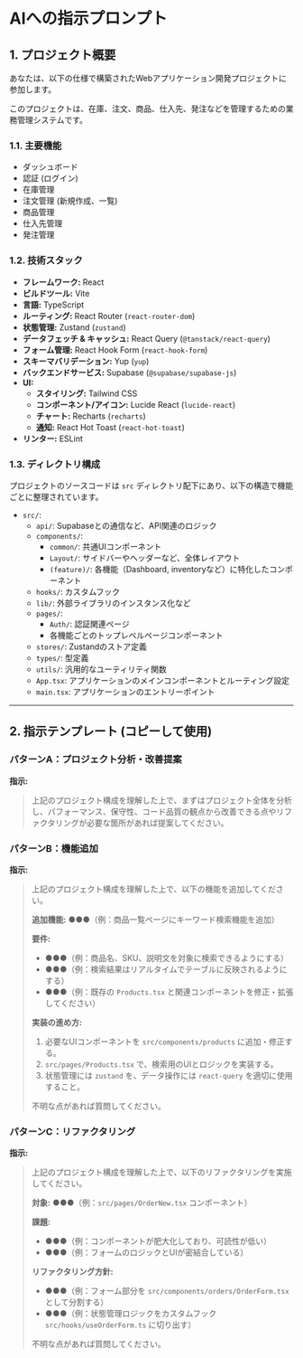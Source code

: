 
# AIへの指示プロンプト

## 1. プロジェクト概要

あなたは、以下の仕様で構築されたWebアプリケーション開発プロジェクトに参加します。

このプロジェクトは、在庫、注文、商品、仕入先、発注などを管理するための業務管理システムです。

### 1.1. 主要機能

- ダッシュボード
- 認証 (ログイン)
- 在庫管理
- 注文管理 (新規作成、一覧)
- 商品管理
- 仕入先管理
- 発注管理

### 1.2. 技術スタック

- **フレームワーク:** React
- **ビルドツール:** Vite
- **言語:** TypeScript
- **ルーティング:** React Router (`react-router-dom`)
- **状態管理:** Zustand (`zustand`)
- **データフェッチ & キャッシュ:** React Query (`@tanstack/react-query`)
- **フォーム管理:** React Hook Form (`react-hook-form`)
- **スキーマバリデーション:** Yup (`yup`)
- **バックエンドサービス:** Supabase (`@supabase/supabase-js`)
- **UI:**
    - **スタイリング:** Tailwind CSS
    - **コンポーネント/アイコン:** Lucide React (`lucide-react`)
    - **チャート:** Recharts (`recharts`)
    - **通知:** React Hot Toast (`react-hot-toast`)
- **リンター:** ESLint

### 1.3. ディレクトリ構成

プロジェクトのソースコードは `src` ディレクトリ配下にあり、以下の構造で機能ごとに整理されています。

- `src/`:
    - `api/`: Supabaseとの通信など、API関連のロジック
    - `components/`:
        - `common/`: 共通UIコンポーネント
        - `Layout/`: サイドバーやヘッダーなど、全体レイアウト
        - `(feature)/`: 各機能（Dashboard, inventoryなど）に特化したコンポーネント
    - `hooks/`: カスタムフック
    - `lib/`: 外部ライブラリのインスタンス化など
    - `pages/`:
        - `Auth/`: 認証関連ページ
        - 各機能ごとのトップレベルページコンポーネント
    - `stores/`: Zustandのストア定義
    - `types/`: 型定義
    - `utils/`: 汎用的なユーティリティ関数
    - `App.tsx`: アプリケーションのメインコンポーネントとルーティング設定
    - `main.tsx`: アプリケーションのエントリーポイント

---

## 2. 指示テンプレート (コピーして使用)

### パターンA：プロジェクト分析・改善提案

**指示:**
> 上記のプロジェクト構成を理解した上で、まずはプロジェクト全体を分析し、パフォーマンス、保守性、コード品質の観点から改善できる点やリファクタリングが必要な箇所があれば提案してください。

### パターンB：機能追加

**指示:**
> 上記のプロジェクト構成を理解した上で、以下の機能を追加してください。
>
> **追加機能:** ●●●（例：商品一覧ページにキーワード検索機能を追加）
>
> **要件:**
> - ●●●（例：商品名、SKU、説明文を対象に検索できるようにする）
> - ●●●（例：検索結果はリアルタイムでテーブルに反映されるようにする）
> - ●●●（例：既存の `Products.tsx` と関連コンポーネントを修正・拡張してください）
>
> **実装の進め方:**
> 1. 必要なUIコンポーネントを `src/components/products` に追加・修正する。
> 2. `src/pages/Products.tsx` で、検索用のUIとロジックを実装する。
> 3. 状態管理には `zustand` を、データ操作には `react-query` を適切に使用すること。
>
> 不明な点があれば質問してください。

### パターンC：リファクタリング

**指示:**
> 上記のプロジェクト構成を理解した上で、以下のリファクタリングを実施してください。
>
> **対象:** ●●●（例：`src/pages/OrderNew.tsx` コンポーネント）
>
> **課題:**
> - ●●●（例：コンポーネントが肥大化しており、可読性が低い）
> - ●●●（例：フォームのロジックとUIが密結合している）
>
> **リファクタリング方針:**
> - ●●●（例：フォーム部分を `src/components/orders/OrderForm.tsx` として分割する）
> - ●●●（例：状態管理ロジックをカスタムフック `src/hooks/useOrderForm.ts` に切り出す）
>
> 不明な点があれば質問してください。
